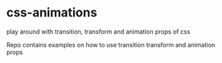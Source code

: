 # css-animations
play around with transition, transform and animation props of css

Repo contains examples on how to use transition transform and animation props
